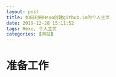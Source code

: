 ```yaml
---
layout: post
title: 如何利用Hexo创建github.io的个人主页
date: 2019-12-28 15:11:52
tags: Hexo, 个人主页
categories: [网站]
---
```

# 准备工作
